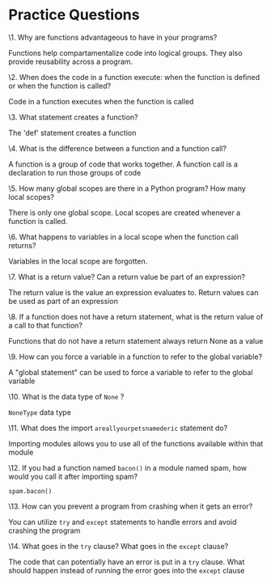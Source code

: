 # Practice Questions

\1. Why are functions advantageous to have in your programs?

Functions help compartamentalize code into logical groups.  They also provide reusability across a program.

\2. When does the code in a function execute: when the function is defined or when the function is called?

Code in a function executes when the function is called

\3. What statement creates a function?

The 'def' statement creates a function

\4. What is the difference between a function and a function call?

A function is a group of code that works together. A function call is a declaration to run those groups of code

\5. How many global scopes are there in a Python program? How many local scopes?

There is only one global scope. Local scopes are created whenever a function is called.

\6. What happens to variables in a local scope when the function call returns?

Variables in the local scope are forgotten.

\7. What is a return value? Can a return value be part of an expression?

The return value is the value an expression evaluates to. Return values can be used as part of an expression

\8. If a function does not have a return statement, what is the return value of a call to that function?

Functions that do not have a return statement always return None as a value

\9. How can you force a variable in a function to refer to the global variable?

A "global statement" can be used to force a variable to refer to the global variable

\10. What is the data type of `None` ?

 `NoneType` data type

\11. What does the import `areallyourpetsnamederic` statement do?

Importing modules allows you to use all of the functions available within that module

\12. If you had a function named `bacon()` in a module named spam, how would you call it after importing spam?

 `spam.bacon()` 

\13. How can you prevent a program from crashing when it gets an error?

You can utilize `try` and `except` statements to handle errors and avoid crashing the program

\14. What goes in the `try` clause? What goes in the `except` clause?

The code that can potentially have an error is put in a `try` clause.
What should happen instead of running the error goes into the `except` clause
